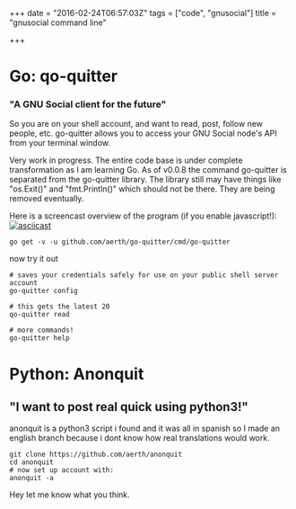+++
date = "2016-02-24T06:57:03Z"
tags = ["code", "gnusocial"]
title = "gnusocial command line"

+++

# Go: qo-quitter

### "A GNU Social client for the future"

So you are on your shell account, and want to read, post, follow new people, etc. go-quitter allows you to access your GNU Social node's API from your terminal window.

Very work in progress. The entire code base is under complete transformation as I am learning Go. As of v0.0.8 the command go-quitter is separated from the go-quitter library. The library still may have things like "os.Exit()" and "fmt.Println()" which should not be there. They are being removed eventually.

Here is a screencast overview of the program <noscript>(if you enable javascript!)</noscript>:
[![asciicast](https://asciinema.org/a/39981.png)](https://asciinema.org/a/39981)

```
go get -v -u github.com/aerth/go-quitter/cmd/go-quitter

```
now try it out

```
# saves your credentials safely for use on your public shell server account
go-quitter config

# this gets the latest 20
qo-quitter read

# more commands!
go-quitter help
```


# Python: Anonquit

## "I want to post real quick using python3!"

anonquit is a python3 script i found and it was all in spanish so I made an english
branch because i dont know how real translations would work.

```
git clone https://github.com/aerth/anonquit
cd anonquit
# now set up account with:
anonquit -a

```

Hey let me know what you think.
